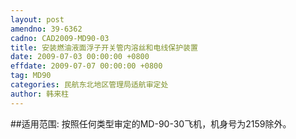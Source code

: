 ```yaml
---
layout: post
amendno: 39-6362
cadno: CAD2009-MD90-03
title: 安装燃油液面浮子开关管内溶丝和电线保护装置
date: 2009-07-03 00:00:00 +0800
effdate: 2009-07-07 00:00:00 +0800
tag: MD90
categories: 民航东北地区管理局适航审定处
author: 韩来柱
---
```


##适用范围:
按照任何类型审定的MD-90-30飞机，机身号为2159除外。

